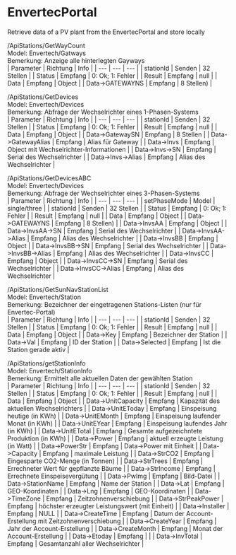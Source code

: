 # EnvertecPortal
Retrieve data of a PV plant from the EnvertecPortal and store locally

/ApiStations/GetWayCount<br/>
Model: Envertech/Gatways<br/>
Bemerkung: Anzeige alle hinterlegten Gayways<br/>
| Parameter | Richtung | Info |
| --- | --- | --- |
| stationId | Senden | 32 Stellen |
| Status | Empfang | 0: Ok; 1: Fehler |
| Result | Empfang | null |
| Data | Empfang | Object |
| Data->GATEWAYNS | Empfang | 8 Stellen) |

/ApiStations/GetDevices<br/>
Model: Envertech/Devices<br/>
Bemerkung: Abfrage der Wechselrichter eines 1-Phasen-Systems<br/>
| Parameter | Richtung | Info |
| --- | --- | --- |
| stationId | Senden | 32 Stellen |
| Status | Empfang | 0: Ok; 1: Fehler |
| Result | Empfang | null |
| Data | Empfang | Object |
| Data->GatewaySN | Empfang | 8 Stellen |
| Data->GatewayAlias | Empfang | Alias für Gateway |
| Data->Invs | Empfang | Object mit Wechselrichter-Informationen |
| Data->Invs->SN | Empfang | Serial des Wechselrichter |
| Data->Invs->Alias | Empfang | Alias des Wechselrichter |

/ApiStations/GetDevicesABC<br/>
Model: Envertech/Devices<br/>
Bemerkung: Abfrage der Wechselrichter eines 3-Phasen-Systems<br/>
| Parameter | Richtung | Info |
| --- | --- | --- |
| setPhaseMode | Model | single/three |
| stationId | Senden | 32 Stellen |
| Status | Empfang | 0: Ok; 1: Fehler |
| Result | Empfang | null |
| Data | Empfang | Object |
| Data->GATEWAYNS | Empfang | 8 Stellen) |
| Data->InvsAA | Empfang | Object |
| Data->InvsAA->SN | Empfang | Serial des Wechselrichter |
| Data->InvsAA->Alias | Empfang | Alias des Wechselrichter |
| Data->InvsBB | Empfang | Object |
| Data->InvsBB->SN | Empfang | Serial des Wechselrichter |
| Data->InvsBB->Alias | Empfang | Alias des Wechselrichter |
| Data->InvsCC | Empfang | Object |
| Data->InvsCC->SN | Empfang | Serial des Wechselrichter |
| Data->InvsCC->Alias | Empfang | Alias des Wechselrichter |

/ApiStations/GetSunNavStationList<br/>
Model: Envertech/Station<br/>
Bemerkung: Bezeichner der eingetragenen Stations-Listen (nur für Envertec-Portal)<br/>
| Parameter | Richtung | Info |
| --- | --- | --- |
| stationId | Senden | 32 Stellen |
| Status | Empfang | 0: Ok; 1: Fehler |
| Result | Empfang | null |
| Data | Empfang | Object |
| Data->Key | Empfang | Bezeichner der Station |
| Data->Val | Empfang | ID der Station |
| Data->Selected | Empfang | Ist die Station gerade aktiv |

/ApiStations/getStationInfo<br/>
Model: Envertech/StationInfo<br/>
Bemerkung: Ermittelt alle aktuellen Daten der gewählten Station<br/>
| Parameter | Richtung | Info |
| --- | --- | --- |
| stationId | Senden | 32 Stellen |
| Status | Empfang | 0: Ok; 1: Fehler |
| Result | Empfang | null |
| Data | Empfang | Object |
| Data->UnitCapacity | Empfang | Kapazität des aktuellen Wechselrichters |
| Data->UnitEToday | Empfang | Einspeisung heutige (in KWh) |
| Data->UnitEMonth | Empfang | Einspeisung laufender Monat (in KWh) |
| Data->UnitEYear | Empfang | Einspeisung laufendes Jahr (in KWh) |
| Data->UnitETotal | Empfang | Gesamte aufgezeichntete Produktion (in KWh) |
| Data->Power | Empfang | aktuell erzeugte Leistung (in Watt) |
| Data->PowerStr | Empfang | Data->Power mit Einheit |
| Data->Capacity | Empfang | maximale Leistung |
| Data->StrCO2 | Empfang | Eingesparte CO2-Menge (in Tonnen) |
| Data->StrTrees | Empfang | Errechneter Wert für gepflanzte Bäume |
| Data->StrIncome | Empfang | Errechnete Einspeisevergütung |
| Data->PwImg | Empfang | Bild-Datei |
| Data->StationName | Empfang | Name der Station |
| Data->Lat | Empfang | GEO-Koordinaten |
| Data->Lng | Empfang | GEO-Koordinaten |
| Data->TimeZone | Empfang | Zeitzohnenverschiebung |
| Data->StrPeakPower | Empfang | höchster erzeugter Leistungswert (mit Einheit) |
| Data->Installer | Empfang | NULL |
| Data->CreateTime | Empfang | Datum der Account-Erstellung mit Zeitzohnenverschiebung |
| Data->CreateYear | Empfang | Jahr der Account-Erstellung |
| Data->CreateMonth | Empfang | Monat der Account-Erstellung |
| Data->Etoday | Empfang |  |
| Data->InvTotal | Empfang | Gesamtanzahl aller Wechselrichter |